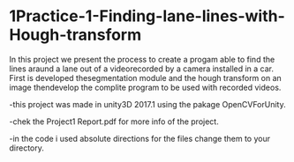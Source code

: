 # 1Practice-1-Finding-lane-lines-with-Hough-transform
In  this  project we  present  the  process  to  create  a progam able to  find  the  lines  araund  a  lane  out  of  a  videorecorded  by  a  camera  installed  in  a  car.  First  is  developed  thesegmentation module and the hough transform on an image thendevelop the complite program to be used with recorded videos.

-this project was made in unity3D 2017.1 using the pakage OpenCVForUnity.

-chek the Project1 Report.pdf for more info of the project.

-in the code i used absolute directions for the files change them to your directory.
